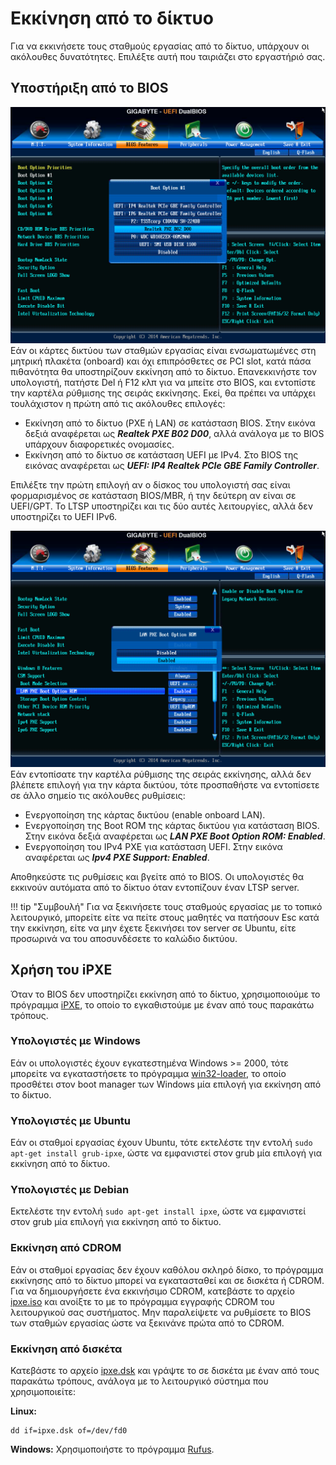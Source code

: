 # Εκκίνηση από το δίκτυο

Για να εκκινήσετε τους σταθμούς εργασίας από το δίκτυο, υπάρχουν οι ακόλουθες
δυνατότητες. Επιλέξτε αυτή που ταιριάζει στο εργαστήριό σας.

## Υποστήριξη από το BIOS

[![](netboot-bios1.png)](netboot-bios1.png)Εάν οι κάρτες δικτύου των σταθμών
εργασίας είναι ενσωματωμένες στη μητρική πλακέτα (onboard) και όχι επιπρόσθετες
σε PCI slot, κατά πάσα πιθανότητα θα υποστηρίζουν εκκίνηση από το δίκτυο.
Επανεκκινήστε τον υπολογιστή, πατήστε Del ή F12 κλπ για να μπείτε στο BIOS, και
εντοπίστε την καρτέλα ρύθμισης της σειράς εκκίνησης. Εκεί, θα πρέπει να υπάρχει
τουλάχιστον η πρώτη από τις ακόλουθες επιλογές:

-   Εκκίνηση από το δίκτυο (PXE ή LAN) σε κατάσταση BIOS. Στην εικόνα δεξιά
    αναφέρεται ως ***Realtek PXE B02 D00***, αλλά ανάλογα με το BIOS υπάρχουν
    διαφορετικές ονομασίες.
-   Εκκίνηση από το δίκτυο σε κατάσταση UEFI με IPv4. Στο BIOS της εικόνας
    αναφέρεται ως ***UEFI: IP4 Realtek PCIe GBE Family Controller***.

Επιλέξτε την πρώτη επιλογή αν ο δίσκος του υπολογιστή σας είναι φορμαρισμένος
σε κατάσταση BIOS/MBR, ή την δεύτερη αν είναι σε UEFI/GPT. Το LTSP υποστηρίζει
και τις δύο αυτές λειτουργίες, αλλά δεν υποστηρίζει το UEFI IPv6.

[![](netboot-bios2.png)](netboot-bios2.png)Εάν εντοπίσατε την καρτέλα ρύθμισης
της σειράς εκκίνησης, αλλά δεν βλέπετε επιλογή για την κάρτα δικτύου, τότε
προσπαθήστε να εντοπίσετε σε άλλο σημείο τις ακόλουθες ρυθμίσεις:

-   Ενεργοποίηση της κάρτας δικτύου (enable onboard LAN).
-   Ενεργοποίηση της Boot ROM της κάρτας δικτύου για κατάσταση BIOS. Στην
    εικόνα δεξιά αναφέρεται ως ***LAN PXE Boot Option ROM: Enabled***.
-   Ενεργοποίηση του IPv4 PXE για κατάσταση UEFI. Στην εικόνα αναφέρεται ως
    ***Ipv4 PXE Support: Enabled***.

Αποθηκεύστε τις ρυθμίσεις και βγείτε από το BIOS. Οι υπολογιστές θα εκκινούν
αυτόματα από το δίκτυο όταν εντοπίζουν έναν LTSP server.

!!! tip "Συμβουλή"
    Για να ξεκινήσετε τους σταθμούς εργασίας με το τοπικό λειτουργικό, μπορείτε
    είτε να πείτε στους μαθητές να πατήσουν Esc κατά την εκκίνηση, είτε να μην
    έχετε ξεκινήσει τον server σε Ubuntu, είτε προσωρινά να του αποσυνδέσετε το
    καλώδιο δικτύου.

## Χρήση του iPXE

Όταν το BIOS δεν υποστηρίζει εκκίνηση από το δίκτυο, χρησιμοποιούμε το
πρόγραμμα [iPXE](https://ipxe.org), το οποίο το εγκαθιστούμε με έναν από τους
παρακάτω τρόπους.

### Υπολογιστές με Windows

Εάν οι υπολογιστές έχουν εγκατεστημένα Windows >= 2000, τότε μπορείτε να
εγκαταστήσετε το πρόγραμμα [win32-loader](../guides/win32-loader/index.md),
το οποίο προσθέτει στον boot manager των Windows μία επιλογή για εκκίνηση από
το δίκτυο.

### Υπολογιστές με Ubuntu

Εάν οι σταθμοί εργασίας έχουν Ubuntu, τότε εκτελέστε την εντολή `sudo apt-get
install grub-ipxe`, ώστε να εμφανιστεί στον grub μία επιλογή για εκκίνηση από
το δίκτυο.

### Υπολογιστές με Debian

Εκτελέστε την εντολή `sudo apt-get install ipxe`, ώστε να εμφανιστεί στον grub
μία επιλογή για εκκίνηση από το δίκτυο.

### Εκκίνηση από CDROM

Εάν οι σταθμοί εργασίας δεν έχουν καθόλου σκληρό δίσκο, το πρόγραμμα εκκίνησης
από το δίκτυο μπορεί να εγκατασταθεί και σε δισκέτα ή CDROM. Για να
δημιουργήσετε ένα εκκινήσιμο CDROM, κατεβάστε το αρχείο
[ipxe.iso](http://boot.ipxe.org/ipxe.iso) και ανοίξτε το με το πρόγραμμα
εγγραφής CDROM του λειτουργικού σας συστήματος. Μην παραλείψετε να ρυθμίσετε το
BIOS των σταθμών εργασίας ώστε να ξεκινάνε πρώτα από το CDROM.

### Εκκίνηση από δισκέτα

Κατεβάστε το αρχείο [ipxe.dsk](http://boot.ipxe.org/ipxe.dsk) και γράψτε το σε
δισκέτα με έναν από τους παρακάτω τρόπους, ανάλογα με το λειτουργικό σύστημα
που χρησιμοποιείτε:

**Linux:**

```shell
dd if=ipxe.dsk of=/dev/fd0
```

**Windows:** Χρησιμοποιήστε το πρόγραμμα [Rufus](https://rufus.ie/).

